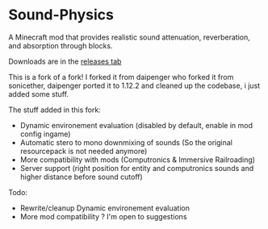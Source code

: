 # Sound-Physics
A Minecraft mod that provides realistic sound attenuation, reverberation, and absorption through blocks.

Downloads are in the [releases tab](https://github.com/djpadbit/Sound-Physics/releases)

This is a fork of a fork! I forked it from daipenger who forked it from sonicether, daipenger ported it to 1.12.2 and cleaned up the codebase, i just added some stuff.

The stuff added in this fork:
* Dynamic environement evaluation (disabled by default, enable in mod config ingame)
* Automatic stero to mono downmixing of sounds (So the original resourcepack is not needed anymore)
* More compatibility with mods (Computronics & Immersive Railroading)
* Server support (right position for entity and computronics sounds and higher distance before sound cutoff)

Todo:
* Rewrite/cleanup Dynamic environement evaluation
* More mod compatibility ? I'm open to suggestions